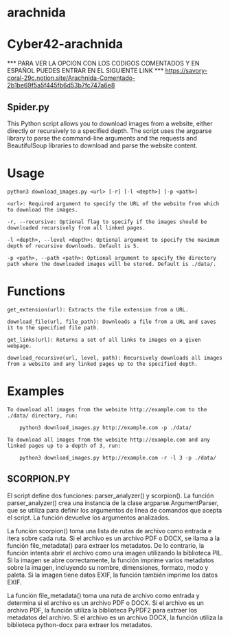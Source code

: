 # arachnida
# Cyber42-arachnida

*** PARA VER LA OPCION CON LOS CODIGOS COMENTADOS Y EN ESPAÑOL PUEDES ENTRAR EN EL SIGUIENTE LINK ***
	https://savory-coral-29c.notion.site/Arachnida-Comentado-2b1be69f5a5f445fb6d53b7fc747a6e8

## Spider.py ##

This Python script allows you to download images from a website, either directly or recursively to a specified depth. The script uses the argparse library to parse the command-line arguments and the requests and BeautifulSoup libraries to download and parse the website content.

# Usage

  	python3 download_images.py <url> [-r] [-l <depth>] [-p <path>]

	<url>: Required argument to specify the URL of the website from which to download the images.

	-r, --recursive: Optional flag to specify if the images should be downloaded recursively from all linked pages.

	-l <depth>, --level <depth>: Optional argument to specify the maximum depth of recursive downloads. Default is 5.

	-p <path>, --path <path>: Optional argument to specify the directory path where the downloaded images will be stored. Default is ./data/.
		
# Functions

	get_extension(url): Extracts the file extension from a URL.

	download_file(url, file_path): Downloads a file from a URL and saves it to the specified file path.

	get_links(url): Returns a set of all links to images on a given webpage.

	download_recursive(url, level, path): Recursively downloads all images from a website and any linked pages up to the specified depth.
		
# Examples
	
	To download all images from the website http://example.com to the ./data/ directory, run:
		
		python3 download_images.py http://example.com -p ./data/
		
	To download all images from the website http://example.com and any linked pages up to a depth of 3, run:

		python3 download_images.py http://example.com -r -l 3 -p ./data/


## SCORPION.PY ##

El script define dos funciones: parser_analyzer() y scorpion(). La función parser_analyzer() crea una instancia de la clase argparse.ArgumentParser, que se utiliza para definir los argumentos de línea de comandos que acepta el script. La función devuelve los argumentos analizados.

La función scorpion() toma una lista de rutas de archivo como entrada e itera sobre cada ruta. Si el archivo es un archivo PDF o DOCX, se llama a la función file_metadata() para extraer los metadatos. De lo contrario, la función intenta abrir el archivo como una imagen utilizando la biblioteca PIL. Si la imagen se abre correctamente, la función imprime varios metadatos sobre la imagen, incluyendo su nombre, dimensiones, formato, modo y paleta. Si la imagen tiene datos EXIF, la función también imprime los datos EXIF.

La función file_metadata() toma una ruta de archivo como entrada y determina si el archivo es un archivo PDF o DOCX. Si el archivo es un archivo PDF, la función utiliza la biblioteca PyPDF2 para extraer los metadatos del archivo. Si el archivo es un archivo DOCX, la función utiliza la biblioteca python-docx para extraer los metadatos.
